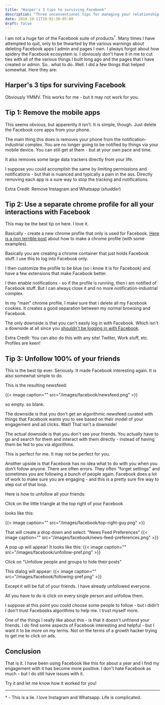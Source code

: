 ```yaml
---
title: "Harper's 3 tips to surviving Facebook"
description: "Three unconventional tips for managing your relationship with Facebook, offering strategies to minimize distractions and regain control over your online experience. Learn how to disconnect from the 'notification-industrial complex,' create a dedicated Chrome profile for Facebook use, and radically transform your newsfeed by unfollowing friends. These personal insights aim to make Facebook usage more intentional and less intrusive in your daily life."
date: 2018-10-11T10:02:30-05:00
draft: false
---
```


I am not a huge fan of the Facebook suite of products<sup>†</sup>. Many times I have attempted to quit, only to be thwarted by the various warnings about deleting Facebook apps I admin and pages I own. I always forgot about how spidery the Facebook ecosystem is. I obviously don't have it in me to cut ties with all of the various things I built long ago and the pages that I have created or admin. So.. what to do. Well. I did a few things that helped somewhat. Here they are:

## Harper's 3 tips for surviving Facebook

Obviously YMMV. This works for me - but it may not work for you.

## Tip 1: Remove the mobile apps

This seems obvious, but apparently it isn't. It is simple, though. Just delete the Facebook core apps from your phone.

The main thing this does is removes your phone from the notification-industrial complex. You are no longer going to be notified by things via your mobile device. You can still get at them - but at your own pace and time.

It also removes some large data trackers directly from your life.

I suppose you could accomplish the same by limiting permissions and notifications - but that is nuanced and typically a pain in the ass. Directly removing each app is a sure way to stop the tracking and notifications.

Extra Credit: Remove Instagram and Whatsapp (*shudder*)

## Tip 2: Use a separate chrome profile for all your interactions with Facebook

This may be the best tip on here. I love it.

Basically - create a new chrome profile that only is used for Facebook. [Here is a non terrible post](https://www.makeuseof.com/tag/custom-chrome-browser-profiles/) about how to make a chrome profile (with some examples).

Basically you are creating a chrome container that just holds Facebook stuff. I use this to log into Facebook only.

I then customize the profile to be blue (so i know it is for Facebook) and have a few extensions that make Facebook better.

I then enable notifications - so if the profile is running, then i am notified of Facebook stuff. But I can always close it and no more notification-industrial complex.

In my "main" chrome profile, I make sure that i delete all my Facebook cookies. It creates a good separation between my normal browsing and Facebook.

The only downside is that you can't easily log in with Facebook. Which isn't a downside at all since you [shouldn't be logging in with Facebook](https://www.nytimes.com/2018/09/28/technology/Facebook-hack-data-breach.html).

Extra Credit: You can also do this with any site! Twitter, Work stuff, etc. Profiles are keen!

## Tip 3: Unfollow 100% of your friends

This is the best tip ever. Seriously. It made Facebook interesting again. It is also somewhat simple to do.

This is the resulting newsfeed:

{{< image caption="" src="/images/facebook/newsfeed.png" >}}


so empty. so blank.

The downside is that you don't get an algorithmic newsfeed curated with things that Facebook wants you to see based on their model of your engagement and ad clicks. Wait! That isn't a downside!

The actual downside is that you don't see your friends. You actually have to go and search for them and interact with them directly - instead of having them be fed to you via algorithms.

This is perfect for me. It may not be perfect for you.

Another upside is that Facebook has no idea what to do with you when you don't follow anyone. There are often errors. They often "forget settings" and sometimes you are following a bunch of people again. Facebook does a lot of work to make sure you are engaging - and this is a pretty sure fire way to step out of that loop.

Here is how to unfollow all your friends:

Click on the little triangle at the top right of your Facebook

looks like this:

{{< image caption="" src="/images/facebook/top-right-guy.png" >}}

That will create a drop down and select: "News Feed Preferences"
{{< image caption="" src="/images/facebook/news-feed-preferences.png" >}}

A pop up will appear! It looks like this:
{{< image caption="" src="/images/facebook/unfollow-pref.png" >}}

Click on "Unfollow people and groups to hide their posts"

This dialog will appear:
{{< image caption="" src="/images/facebook/following-pref.png" >}}

Except it will be full of your friends. I have already unfollowed everyone.

All you have to do is click on every single person and unfollow them.

I suppose at this point you could choose some people to follow - but i didn't I don't trust Facebooks algorithms to help me. I trust myself more.

One of the things I really like about this - is that it doesn't unfriend your friends. I do find some aspects of Facebook interesting and helpful - but I want it to be more on my terms. Not on the terms of a growth hacker trying to get me to click on ads.

## Conclusion

That is it. I have been using Facebook like this for about a year and I find my engagement with it has become more positive. I don't hate Facebook as much - but I do still have issues with it.

Try it and let me know how it worked for you!

---

† - This is a lie. I love Instagram and Whatsapp. Life is complicated.
